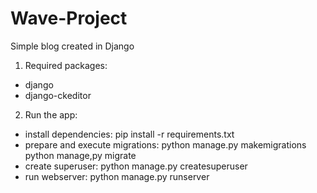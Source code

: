 # Wave-Project
Simple blog created in Django

1. Required packages:
  - django
  - django-ckeditor
  
2. Run the app:
 - install dependencies: pip install -r requirements.txt
 - prepare and execute migrations: 
 python manage.py makemigrations
 python manage,py migrate
 - create superuser: python manage.py createsuperuser
 - run webserver: python manage.py runserver
